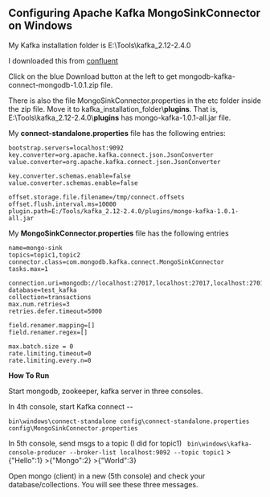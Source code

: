 ## Configuring Apache Kafka MongoSinkConnector on Windows

My Kafka installation folder is E:\Tools\kafka_2.12-2.4.0

I downloaded this from [confluent](https://www.confluent.io/hub/mongodb/kafka-connect-mongodb)

Click on the blue Download button at the left to get mongodb-kafka-connect-mongodb-1.0.1.zip file.

There is also the file MongoSinkConnector.properties in the etc folder inside the zip file.
Move it to kafka_installation_folder\\**plugins**. That is, E:\Tools\kafka_2.12-2.4.0\\**plugins** has mongo-kafka-1.0.1-all.jar file.


My **connect-standalone.properties** file has the following entries:
```
bootstrap.servers=localhost:9092
key.converter=org.apache.kafka.connect.json.JsonConverter
value.converter=org.apache.kafka.connect.json.JsonConverter

key.converter.schemas.enable=false
value.converter.schemas.enable=false

offset.storage.file.filename=/tmp/connect.offsets
offset.flush.interval.ms=10000
plugin.path=E:/Tools/kafka_2.12-2.4.0/plugins/mongo-kafka-1.0.1-all.jar
```

My **MongoSinkConnector.properties** file has the following entries
```
name=mongo-sink
topics=topic1,topic2
connector.class=com.mongodb.kafka.connect.MongoSinkConnector
tasks.max=1

connection.uri=mongodb://localhost:27017,localhost:27017,localhost:27017
database=test_kafka
collection=transactions
max.num.retries=3
retries.defer.timeout=5000

field.renamer.mapping=[]
field.renamer.regex=[]

max.batch.size = 0
rate.limiting.timeout=0
rate.limiting.every.n=0
```

**How To Run**

Start mongodb, zookeeper, kafka server in three consoles.

In 4th console, start Kafka connect --

`bin\windows\connect-standalone config\connect-standalone.properties config\MongoSinkConnector.properties`

In 5th console, send msgs to a topic (I did for topic1)
` bin\windows\kafka-console-producer --broker-list localhost:9092 --topic topic1`
\>{"Hello":1}
\>{"Mongo":2}
\>{"World":3}

Open mongo (client) in a new (5th console) and check your database/collections.
You will see these three messages.
